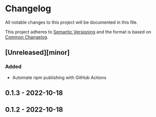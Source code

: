 # Changelog

All notable changes to this project will be documented in this file.

This project adheres to [Semantic Versioning](https://semver.org/spec/v2.0.0.html) and the format is based on [Common Changelog](https://common-changelog.org).

## [Unreleased][minor]

### Added

- Automate npm publishing with GitHub Actions

## 0.1.3 - 2022-10-18

## 0.1.2 - 2022-10-18

